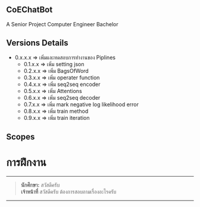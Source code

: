 ## CoEChatBot
A Senior Project Computer Engineer Bachelor

## Versions Details
* 0.x.x.x => เพิ่มและทดสอบการทำงานของ Piplines
    * 0.1.x.x => เพิ่ม setting json
    * 0.2.x.x => เพิ่ม BagsOfWord
    * 0.3.x.x => เพิ่ม operater function
    * 0.4.x.x => เพิ่ม seq2seq encoder
    * 0.5.x.x => เพิ่ม Attentions
    * 0.6.x.x => เพิ่ม seq2seq decoder
    * 0.7.x.x => เพิ่ม mark negative log likelihood error
    * 0.8.x.x => เพิ่ม train method
    * 0.9.x.x => เพิ่ม train iteration

## Scopes
# การฝึกงาน
-------------------------------------------------------------------------------
> **นักศึกษา:** สวัสดีครับ <br />
> **เจ้าหน้าที่** สวัสดีครับ ต้องการสอบถามเรื่องอะไรครับ 
-------------------------------------------------------------------------------